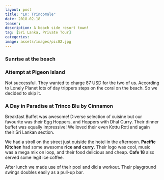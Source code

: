 ```yaml
---
layout: post
title: "LK: Trincomale"
date: 2018-02-18
teaser:
description: A beach side resort town!
tag: [Sri Lanka, Private Tour]
categories:
image: assets/images/pic02.jpg
---
```


### Sunrise at the beach
### Attempt at Pigeon Island
Not successful. They wanted to charge 87 USD for the two of us. According to Lonely Planet lots of day trippers steps on the coral on the beach. So we decided to skip it.

### A Day in Paradise at Trinco Blu by Cinnamon
Breakfast Buffet was awesome! Diverse selection of cuisine but our favourite was their Egg Hoppers, and Hoppers with Dhal Curry. Their dinner buffet was equally impressive! We loved their even Kottu Roti and again their Sri Lankan section.

We had a stroll on the street just outside the hotel in the afternoon. **Pacific Kitchen** had some awesome **rice and curry**. Their logo was cool, music was a mega mix on loop, and their food delicious and cheap. **Cafe 18** also served some legit ice coffee.

After lunch we made use of their pool and did a workout. Their playground swings doubles easily as a pull-up bar.

